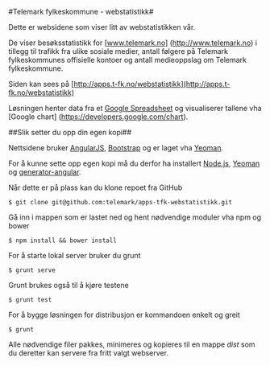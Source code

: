 #Telemark fylkeskommune - webstatistikk#

Dette er websidene som viser litt av webstatistikken vår.

De viser besøksstatistikk for [www.telemark.no] (http://www.telemark.no) i tillegg til trafikk fra ulike sosiale medier, antall følgere på Telemark fylkeskommunes offisielle kontoer og antall medieoppslag om Telemark fylkeskommune.

Siden kan sees på [http://apps.t-fk.no/webstatistikk](http://apps.t-fk.no/webstatistikk)

Løsningen henter data fra et [Google Spreadsheet](https://docs.google.com/spreadsheet/ccc?key=0AuRkF_9Dh0R6dHpOLTBjUG9jRThpY3BtZU1pSGg4a0E#gid=6) og visualiserer tallene vha [Google chart] (https://developers.google.com/chart).

##Slik setter du opp din egen kopi##

Nettsidene bruker [AngularJS](http://angularjs.org/), [Bootstrap](http://getbootstrap.com/) og er laget vha [Yeoman](http://yeoman.io/).

For å kunne sette opp egen kopi må du derfor ha installert [Node.js](http://nodejs.org/), [Yeoman](http://yeoman.io/) og [generator-angular](https://github.com/yeoman/generator-angular).

Når dette er på plass kan du klone repoet fra GitHub

```
$ git clone git@github.com:telemark/apps-tfk-webstatistikk.git
```

Gå inn i mappen som er lastet ned og hent nødvendige moduler vha npm og bower

```
$ npm install && bower install
```

For å starte lokal server bruker du grunt

```
$ grunt serve
```

Grunt brukes også til å kjøre testene

```
$ grunt test
```

For å bygge løsningen for distribusjon er kommandoen enkelt og greit

```
$ grunt
```

Alle nødvendige filer pakkes, minimeres og kopieres til en mappe *dist* som du deretter kan servere fra fritt valgt webserver.